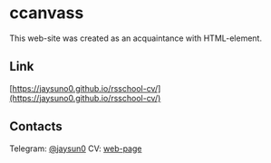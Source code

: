 # ccanvass
This web-site was created as an acquaintance with <canvas> HTML-element.

## Link
[https://jaysuno0.github.io/rsschool-cv/](https://jaysuno0.github.io/rsschool-cv/)

## Contacts 
Telegram: [@jaysun0](https://t.me/jaysun0)
CV: [web-page](https://jaysuno0.github.io/rsschool-cv/)
